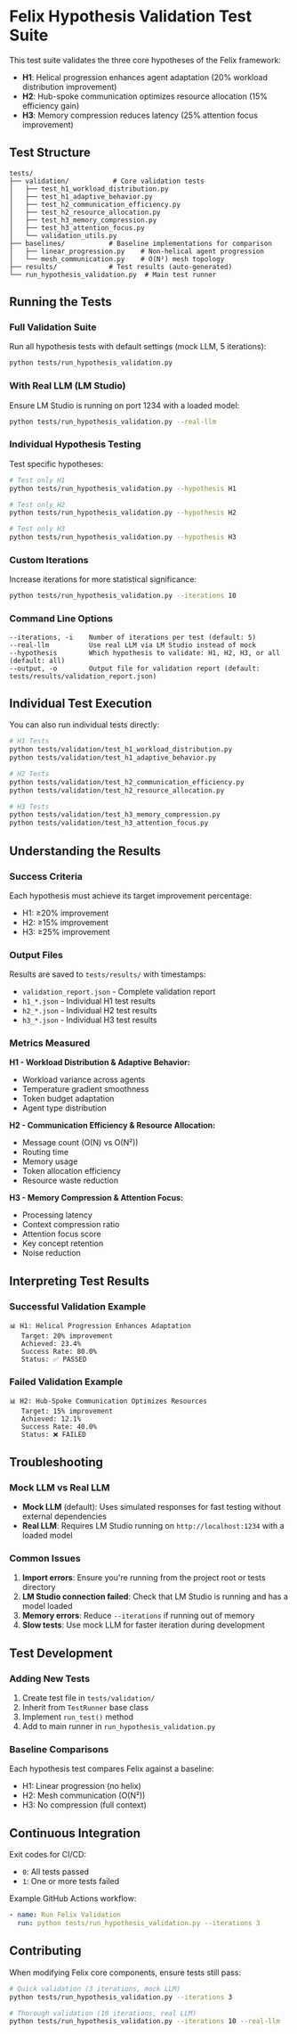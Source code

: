 # Felix Hypothesis Validation Test Suite

This test suite validates the three core hypotheses of the Felix framework:

- **H1**: Helical progression enhances agent adaptation (20% workload distribution improvement)
- **H2**: Hub-spoke communication optimizes resource allocation (15% efficiency gain)
- **H3**: Memory compression reduces latency (25% attention focus improvement)

## Test Structure

```
tests/
├── validation/           # Core validation tests
│   ├── test_h1_workload_distribution.py
│   ├── test_h1_adaptive_behavior.py
│   ├── test_h2_communication_efficiency.py
│   ├── test_h2_resource_allocation.py
│   ├── test_h3_memory_compression.py
│   ├── test_h3_attention_focus.py
│   └── validation_utils.py
├── baselines/           # Baseline implementations for comparison
│   ├── linear_progression.py    # Non-helical agent progression
│   └── mesh_communication.py    # O(N²) mesh topology
├── results/             # Test results (auto-generated)
└── run_hypothesis_validation.py  # Main test runner
```

## Running the Tests

### Full Validation Suite

Run all hypothesis tests with default settings (mock LLM, 5 iterations):
```bash
python tests/run_hypothesis_validation.py
```

### With Real LLM (LM Studio)

Ensure LM Studio is running on port 1234 with a loaded model:
```bash
python tests/run_hypothesis_validation.py --real-llm
```

### Individual Hypothesis Testing

Test specific hypotheses:
```bash
# Test only H1
python tests/run_hypothesis_validation.py --hypothesis H1

# Test only H2
python tests/run_hypothesis_validation.py --hypothesis H2

# Test only H3
python tests/run_hypothesis_validation.py --hypothesis H3
```

### Custom Iterations

Increase iterations for more statistical significance:
```bash
python tests/run_hypothesis_validation.py --iterations 10
```

### Command Line Options

```
--iterations, -i    Number of iterations per test (default: 5)
--real-llm          Use real LLM via LM Studio instead of mock
--hypothesis        Which hypothesis to validate: H1, H2, H3, or all (default: all)
--output, -o        Output file for validation report (default: tests/results/validation_report.json)
```

## Individual Test Execution

You can also run individual tests directly:

```bash
# H1 Tests
python tests/validation/test_h1_workload_distribution.py
python tests/validation/test_h1_adaptive_behavior.py

# H2 Tests
python tests/validation/test_h2_communication_efficiency.py
python tests/validation/test_h2_resource_allocation.py

# H3 Tests
python tests/validation/test_h3_memory_compression.py
python tests/validation/test_h3_attention_focus.py
```

## Understanding the Results

### Success Criteria

Each hypothesis must achieve its target improvement percentage:
- H1: ≥20% improvement
- H2: ≥15% improvement
- H3: ≥25% improvement

### Output Files

Results are saved to `tests/results/` with timestamps:
- `validation_report.json` - Complete validation report
- `h1_*.json` - Individual H1 test results
- `h2_*.json` - Individual H2 test results
- `h3_*.json` - Individual H3 test results

### Metrics Measured

**H1 - Workload Distribution & Adaptive Behavior:**
- Workload variance across agents
- Temperature gradient smoothness
- Token budget adaptation
- Agent type distribution

**H2 - Communication Efficiency & Resource Allocation:**
- Message count (O(N) vs O(N²))
- Routing time
- Memory usage
- Token allocation efficiency
- Resource waste reduction

**H3 - Memory Compression & Attention Focus:**
- Processing latency
- Context compression ratio
- Attention focus score
- Key concept retention
- Noise reduction

## Interpreting Test Results

### Successful Validation Example
```
📊 H1: Helical Progression Enhances Adaptation
   Target: 20% improvement
   Achieved: 23.4%
   Success Rate: 80.0%
   Status: ✅ PASSED
```

### Failed Validation Example
```
📊 H2: Hub-Spoke Communication Optimizes Resources
   Target: 15% improvement
   Achieved: 12.1%
   Success Rate: 40.0%
   Status: ❌ FAILED
```

## Troubleshooting

### Mock LLM vs Real LLM

- **Mock LLM** (default): Uses simulated responses for fast testing without external dependencies
- **Real LLM**: Requires LM Studio running on `http://localhost:1234` with a loaded model

### Common Issues

1. **Import errors**: Ensure you're running from the project root or tests directory
2. **LM Studio connection failed**: Check that LM Studio is running and has a model loaded
3. **Memory errors**: Reduce `--iterations` if running out of memory
4. **Slow tests**: Use mock LLM for faster iteration during development

## Test Development

### Adding New Tests

1. Create test file in `tests/validation/`
2. Inherit from `TestRunner` base class
3. Implement `run_test()` method
4. Add to main runner in `run_hypothesis_validation.py`

### Baseline Comparisons

Each hypothesis test compares Felix against a baseline:
- H1: Linear progression (no helix)
- H2: Mesh communication (O(N²))
- H3: No compression (full context)

## Continuous Integration

Exit codes for CI/CD:
- `0`: All tests passed
- `1`: One or more tests failed

Example GitHub Actions workflow:
```yaml
- name: Run Felix Validation
  run: python tests/run_hypothesis_validation.py --iterations 3
```

## Contributing

When modifying Felix core components, ensure tests still pass:
```bash
# Quick validation (3 iterations, mock LLM)
python tests/run_hypothesis_validation.py --iterations 3

# Thorough validation (10 iterations, real LLM)
python tests/run_hypothesis_validation.py --iterations 10 --real-llm
```
